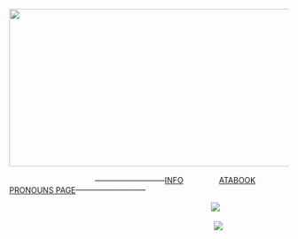 <p align="center">
      <img width="900" height="285" src="https://64.media.tumblr.com/839557213572e8b83f793fa233ee96ee/9fa72427245b5325-cc/s400x600/63d93f1efaa3be13b6f9cdef7e6eb3eb519a2f86.pnj">
</p>

ㅤㅤㅤㅤㅤㅤㅤㅤㅤㅤㅤㅤ—————————[INFO](https://t.me/ligninf1)ㅤㅤㅤㅤㅤ[ATABOOK](https://lignexxx.atabook.org/)ㅤㅤㅤㅤ[PRONOUNS PAGE](https://en.pronouns.page/@ligne)—————————

ㅤㅤㅤㅤㅤㅤㅤㅤㅤㅤㅤㅤㅤㅤㅤㅤㅤㅤㅤㅤㅤㅤ ㅤㅤ ㅤ ㅤ  ㅤ![](https://komarev.com/ghpvc/?username=lignexxx&style=for-the-badge&color=000080&label=☪)




ㅤㅤㅤㅤㅤㅤㅤㅤㅤㅤㅤㅤㅤㅤㅤㅤㅤㅤㅤㅤㅤㅤ  ㅤㅤㅤㅤㅤ ㅤ![](https://64.media.tumblr.com/ef2009d1b59c4f2a6ed9611a69541621/4be796724bd518c7-e8/s75x75_c1/dd34af64d46b5cbd885a70dcee8fb046df46f2ac.gifv)
